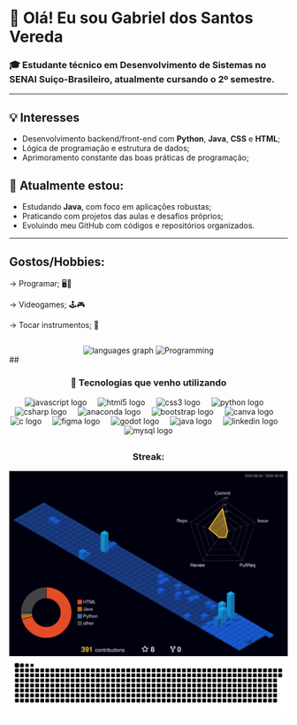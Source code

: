 # 👋 Olá! Eu sou Gabriel dos Santos Vereda

### 🎓 Estudante técnico em **Desenvolvimento de Sistemas** no **SENAI Suiço-Brasileiro**, atualmente cursando o **2º semestre**.
---

💡 **Interesses**
---
- Desenvolvimento backend/front-end com **Python**, **Java**, **CSS** e **HTML**;
- Lógica de programação e estrutura de dados;
- Aprimoramento constante das boas práticas de programação;

🚀 **Atualmente estou:**
---
- Estudando **Java**, com foco em aplicações robustas;
- Praticando com projetos das aulas e desafios próprios;
- Evoluindo meu GitHub com códigos e repositórios organizados.
---

**Gostos/Hobbies:**
---
<div align="left">
  <p>→ Programar; 🖥👾</p>
  <p>→ Videogames; 🕹🎮</p>
  <p>→ Tocar instrumentos; 🎸</p>
</div>
  
##
<div align="center">
   <img src="https://github-readme-stats.vercel.app/api/top-langs?username=BielVereda&locale=en&hide_title=false&layout=compact&card_width=320&langs_count=5&theme=vue-dark&hide_border=true&order=2&custom_title=Linguagens%20mais%20usadas:" height="200" alt="languages graph" />
   <img src="https://media3.giphy.com/media/v1.Y2lkPTc5MGI3NjExaXFtbjdpZHp3dzZ3NnB2aHl5eTY0YnUxNnc2NWxtaGM5Nm55cXphMCZlcD12MV9pbnRlcm5hbF9naWZfYnlfaWQmY3Q9Zw/78XCFBGOlS6keY1Bil/giphy.gif" height="200" alt="Programming"/>
</div>
##

<div align="center">
  <h3>🧰 Tecnologias que venho utilizando</h3>
  <img src="https://cdn.jsdelivr.net/gh/devicons/devicon/icons/javascript/javascript-original.svg" height="30" alt="javascript logo"  />
  <img width="12" />
  <img src="https://cdn.jsdelivr.net/gh/devicons/devicon/icons/html5/html5-original.svg" height="30" alt="html5 logo"  />
  <img width="12" />
  <img src="https://cdn.jsdelivr.net/gh/devicons/devicon/icons/css3/css3-original.svg" height="30" alt="css3 logo"  />
  <img width="12" />
  <img src="https://cdn.jsdelivr.net/gh/devicons/devicon/icons/python/python-original.svg" height="30" alt="python logo"  />
  <img width="12" />
  <img src="https://cdn.jsdelivr.net/gh/devicons/devicon/icons/csharp/csharp-original.svg" height="30" alt="csharp logo"  />
  <img width="12" />
  <img src="https://cdn.jsdelivr.net/gh/devicons/devicon/icons/anaconda/anaconda-original.svg" height="30" alt="anaconda logo"  />
  <img width="12" />
  <img src="https://cdn.jsdelivr.net/gh/devicons/devicon/icons/bootstrap/bootstrap-original.svg" height="30" alt="bootstrap logo"  />
  <img width="12" />
  <img src="https://cdn.jsdelivr.net/gh/devicons/devicon/icons/canva/canva-original.svg" height="30" alt="canva logo"  />
  <img width="12" />
  <img src="https://cdn.jsdelivr.net/gh/devicons/devicon/icons/c/c-original.svg" height="30" alt="c logo"  />
  <img width="12" />
  <img src="https://cdn.jsdelivr.net/gh/devicons/devicon/icons/figma/figma-original.svg" height="30" alt="figma logo"  />
  <img width="12" />
  <img src="https://cdn.jsdelivr.net/gh/devicons/devicon/icons/godot/godot-original.svg" height="30" alt="godot logo"  />
  <img width="12" />
  <img src="https://cdn.jsdelivr.net/gh/devicons/devicon/icons/java/java-original.svg" height="30" alt="java logo"  />
  <img width="12" />
  <img src="https://cdn.jsdelivr.net/gh/devicons/devicon/icons/linkedin/linkedin-original.svg" height="30" alt="linkedin logo"  />
  <img width="12" />
  <img src="https://cdn.jsdelivr.net/gh/devicons/devicon/icons/mysql/mysql-original.svg" height="30" alt="mysql logo"  />
</div>

##
<div align="center">
  <h3>Streak:</h3>
</div>
<img src="./profile-3d-contrib/profile-night-view.svg" alt="Gráfico de contribuições 3D"/>
<img src="https://raw.githubusercontent.com/BielVereda/BielVereda/main/dist/github-contribution-grid-snake-dark.svg"/>
